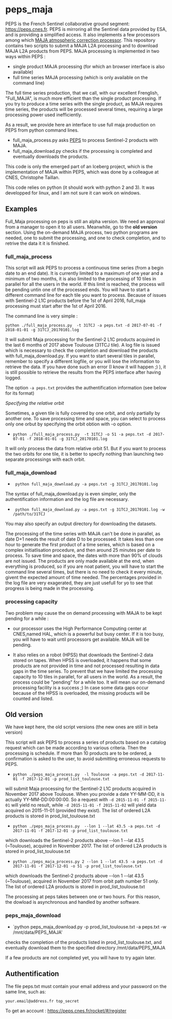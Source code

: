 

# peps_maja
PEPS is the French Sentinel collaborative ground segment: https://peps.cnes.fr. PEPS is mirroring all the Sentinel data provided by ESA, and is providing a simplified access. It also implements a few processors among which [MAJA atmospheric correction processor](http://www.cesbio.ups-tlse.fr/multitemp/?p=6203). This repository contains two scripts to submit a MAJA L2A processing and to download MAJA L2A products from PEPS. MAJA processing is implemented in two ways within PEPS :
- single product MAJA processing (for which an browser interface is also available)
- full time series MAJA processing (which is only available on the command line)

The full time series production, that we call, with our excellent Frenglish, "Full_MAJA", is much more efficient than the single product processing. If you try to produce a time series with the single product, as MAJA requires time series, the products will be processed several times, requiring a large processing power used inefficiently.

As a result, we provide here an interface to use full maja production on PEPS from python command lines.

- full_maja_process.py asks [PEPS](https://peps.cnes.fr) to process Sentinel-2 products with MAJA. 
- full_maja_download.py checks if the processing is completed and eventually downloads the products. 

This code is only the emerged part of an Iceberg project, which is the implementation of MAJA within PEPS, which was done by a colleague at CNES, Christophe Taillan.

This code relies on python (it should work with python 2 and 3). It was developped for linux, and I am not sure it can work on windows.


 

## Examples

Full_Maja processing on peps is still an alpha version. We need an approval from a manager to open it to all users.  Meanwhile, go to the **old version** section. Using the on-demand MAJA process, two python programs are needed, one to submit the processing, and one to check completion, and to retrive the data it it is finished. 
 
### full_maja_process

This script will ask PEPS to process a continuous time series (from a begin date to an end date). It is currently limited to a maximum of one year and a minimum of two months, it is also limited to the processing of 10 tiles in parallel  for all the users in the world. If this limit is reached, the process will be pending untin one of the processed ends. You will have to start a different command line for each tile you want to process. Because of issues with Sentinel-2 L1C products before the 1st of April 2016, full_maja processing must start after the 1st of April 2016. 

The command line is very simple :

 `python ./full_maja_process.py  -t 31TCJ -a peps.txt -d 2017-07-01 -f 2018-01-01 -g 31TCJ_20170101.log` 

It will submit Maja processing for the Sentinel-2 L1C products acquired in the last 6 months of 2017 above Toulouse (31TCJ tile). A log file is issued which is necessary to check the completion and download the products with full_maja_download.py. If you want to start several tiles in parallel, remember to specify a different logfile, or you will lose the information to retrieve the data. If you have done such an error (I know it will happen ;) ), it is still possible to retrieve the results from the PEPS interface after having logged.

The option `-a peps.txt` provides the authentification information (see below for its format)

*Specifying the relative orbit*

Sometimes, a given tile is fully covered by one orbit, and only partially by another one. To save processing time and space, you can select to process only one orbut by specifying the orbit obtion with -o option.

- `python ./full_maja_process.py  -t 31TCJ -o 51 -a peps.txt -d 2017-07-01 -f 2018-01-01 -g 31TCJ_20170101.log` 

It will only process the data from relative orbit 51. But if you want to process the two orbits for one tile, it is better to specify nothing than launching two separate processings with each orbit.



### full_maja_download

 - ` python full_maja_download.py -a peps.txt -g 31TCJ_20170101.log`
 
The syntax of full_maja_download.py is even simpler, only the authentification information and the log file are necessary.

 - ` python full_maja_download.py -a peps.txt -g 31TCJ_20170101.log -w /path/to/31TCJ`

You may also specify an output directory for downloading the datasets.

The processing of the time series with MAJA can't be done in parallel, as date D+1 needs the result of date D to be processed. It takes less than one hour to generate the first product of a time series, which is based on a complex initiatlisation procedure, and then around 25 minutes per date to process. To save time and space, the dates with more than 90% of clouds are not issued. The products are only made available at the end, when everything is produced, so if you are noat patient, you will have to start  the command line several times, but there is no need to check it every minute, givent the expected amount of time needed. The percentages provided in the log file are very exagerated, they are just usefull for yo to see that progress is being made in the processing.

### processing capacity
Two problem may cause the on demand processing with MAJA to be kept pending for a while :
- our processor uses the High Performance Computing center at CNES,named HAL, which is a powerful but busy center. If it is too busy, you will have to wait until processors get available. MAJA will be pending.

- It also relies on a robot (HPSS) that downloads the Sentinel-2 data stored on tapes. When HPSS is overloaded, it happens that some products are not provided in time and not processed resulting in data gaps in the time series. To prevent that we have limited the processing capacity to 10 tiles in parallel, for all users in the world. As a result, the process could be "pending" for a while too. It will mean our on-demand processing facility is a success ;) In case some data gaps occur because of the HPSS is overloaded, the missing products will be counted and listed.


## Old version
We have kept here, the old script versions (the new ones are still in beta version)

This script will ask PEPS to process a series of products based on a catalog request which can be made according to various criteria.  Then the processing is schedule. If more than 10 products are to be ordered, a confirmation is asked to the user, to avoid submitting erroneous requests to PEPS. 

- `python ./peps_maja_process.py  -l Toulouse -a peps.txt -d 2017-11-01 -f 2017-12-01 -p prod_list_toulouse.txt` 

will submit Maja processing for the Sentinel-2 L1C products acquired in November 2017 above Toulouse. When you provide a date YY-MM-DD, it is actually YY-MM-DD:00:00:00. So a request with `-d 2015-11-01 -f 2015-11-01` will yield no result, while `-d 2015-11-01 -f 2015-11-02` will yield data acquired on 2015-11-01 (provided they exist). The list of ordered L2A products is stored in prod_list_toulouse.txt


- `python ./peps_maja_process.py  --lon 1 --lat 43.5 -a peps.txt -d 2017-11-01 -f 2017-12-01 -p prod_list_toulouse.txt`

 which downloads the Sentinel-2 products above --lon 1 --lat 43.5 (~Toulouse), acquired in November 2017. The list of ordered L2A products is stored in prod_list_toulouse.txt
 
 - `python ./peps_maja_process.py 2 --lon 1 --lat 43.5 -a peps.txt -d 2017-11-01 -f 2017-12-01 -o 51 -p prod_list_toulouse.txt ` 

 which downloads the Sentinel-2 products above --lon 1 --lat 43.5 (~Toulouse), acquired in November 2017 from orbit path number 51 only.  The list of ordered L2A products is stored in prod_list_toulouse.txt

The processing at peps takes between one or two hours. For this reason, the dowload is asynchronous and handled by another software.

### peps_maja_download

 - `python peps_maja_download.py -p prod_list_toulouse.txt -a peps.txt -w /mnt/data/PEPS_MAJA'

checks the completion of the products listed in prod_list_toulouse.txt, and eventually download them to the specified directory /mnt/data/PEPS_MAJA

If a few products are not completed yet, you will have to try again later.




## Authentification 

The file peps.txt must contain your email address and your password on the same line, such as:

`your.email@address.fr top_secret`

To get an account : https://peps.cnes.fr/rocket/#/register


